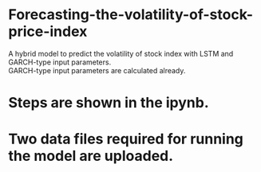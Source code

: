 # Forecasting-the-volatility-of-stock-price-index
A hybrid model to predict the volatility of stock index with LSTM and GARCH-type input parameters.  
GARCH-type input parameters are calculated already.
# Steps are shown in the ipynb.  
# Two data files required for running the model are uploaded.

